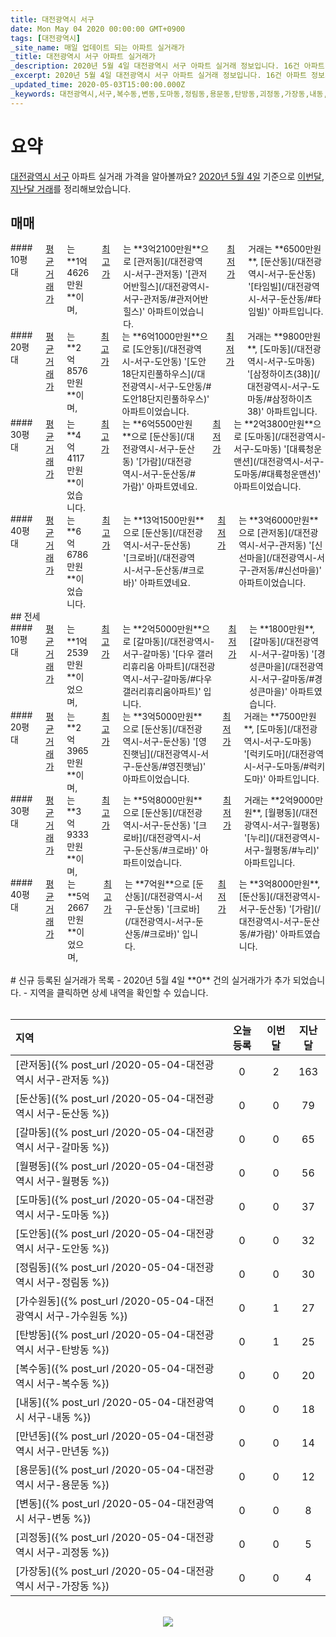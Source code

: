 ```yaml
---
title: 대전광역시 서구
date: Mon May 04 2020 00:00:00 GMT+0900
tags: [대전광역시]
_site_name: 매일 업데이트 되는 아파트 실거래가
_title: 대전광역시 서구 아파트 실거래가
_description: 2020년 5월 4일 대전광역시 서구 아파트 실거래 정보입니다. 16건 아파트 정보가 있습니다.
_excerpt: 2020년 5월 4일 대전광역시 서구 아파트 실거래 정보입니다. 16건 아파트 정보가 있습니다.
_updated_time: 2020-05-03T15:00:00.000Z
_keywords: 대전광역시,서구,복수동,변동,도마동,정림동,용문동,탄방동,괴정동,가장동,내동,갈마동,둔산동,월평동,가수원동,도안동,관저동,만년동
---
```



# 요약
<ins>대전광역시 서구</ins> 아파트 실거래 가격을 알아볼까요? <ins>2020년 5월 4일</ins> 기준으로 <ins>이번달, 지난달 거래</ins>를 정리해보았습니다.

## 매매
<div class="container">
<div class="six columns" markdown="1">
#### 10평대
<ins>평균 거래가</ins>는 **1억4626만원**이며, <ins>최고가</ins>는 **3억2100만원**으로 [관저동](/대전광역시-서구-관저동) '[관저어반힐스](/대전광역시-서구-관저동/#관저어반힐스)' 아파트이었습니다. <ins>최저가</ins> 거래는 **6500만원**, [둔산동](/대전광역시-서구-둔산동) '[타임빌](/대전광역시-서구-둔산동/#타임빌)' 아파트입니다.
</div>
<div class="six columns" markdown="1">
#### 20평대
<ins>평균 거래가</ins>는 **2억8576만원**이며, <ins>최고가</ins>는 **6억1000만원**으로 [도안동](/대전광역시-서구-도안동) '[도안18단지린풀하우스](/대전광역시-서구-도안동/#도안18단지린풀하우스)' 아파트이었습니다. <ins>최저가</ins> 거래는 **9800만원**, [도마동](/대전광역시-서구-도마동) '[삼정하이츠(38)](/대전광역시-서구-도마동/#삼정하이츠38)' 아파트입니다.
</div>
</div>
<div class="container">
<div class="six columns" markdown="1">
#### 30평대
<ins>평균 거래가</ins>는 **4억4117만원**이었습니다. <ins>최고가</ins>는 **6억5500만원**으로 [둔산동](/대전광역시-서구-둔산동) '[가람](/대전광역시-서구-둔산동/#가람)' 아파트였네요. <ins>최저가</ins>는 **2억3800만원**으로 [도마동](/대전광역시-서구-도마동) '[대륙청운맨션](/대전광역시-서구-도마동/#대륙청운맨션)' 아파트이었습니다.
</div>
<div class="six columns" markdown="1">
#### 40평대
<ins>평균 거래가</ins>는 **6억6786만원**이었습니다. <ins>최고가</ins>는 **13억1500만원**으로 [둔산동](/대전광역시-서구-둔산동) '[크로바](/대전광역시-서구-둔산동/#크로바)' 아파트였네요. <ins>최저가</ins>는 **3억6000만원**으로 [관저동](/대전광역시-서구-관저동) '[신선마을](/대전광역시-서구-관저동/#신선마을)' 아파트이었습니다.
</div>
</div>
## 전세
<div class="container">
<div class="six columns" markdown="1">
#### 10평대
<ins>평균 거래가</ins>는 **1억2539만원**이었으며, <ins>최고가</ins>는 **2억5000만원**으로 [갈마동](/대전광역시-서구-갈마동) '[다우 갤러리휴리움 아파트](/대전광역시-서구-갈마동/#다우갤러리휴리움아파트)' 입니다. <ins>최저가</ins>는 **1800만원**, [갈마동](/대전광역시-서구-갈마동) '[경성큰마을](/대전광역시-서구-갈마동/#경성큰마을)' 아파트였습니다.
</div>
<div class="six columns" markdown="1">
#### 20평대
<ins>평균 거래가</ins>는 **2억3965만원**이며, <ins>최고가</ins>는 **3억5000만원**으로 [둔산동](/대전광역시-서구-둔산동) '[영진햇님](/대전광역시-서구-둔산동/#영진햇님)' 아파트이었습니다. <ins>최저가</ins> 거래는 **7500만원**, [도마동](/대전광역시-서구-도마동) '[럭키도마](/대전광역시-서구-도마동/#럭키도마)' 아파트입니다.
</div>
</div>
<div class="container">
<div class="six columns" markdown="1">
#### 30평대
<ins>평균 거래가</ins>는 **3억9333만원**이며, <ins>최고가</ins>는 **5억8000만원**으로 [둔산동](/대전광역시-서구-둔산동) '[크로바](/대전광역시-서구-둔산동/#크로바)' 아파트이었습니다. <ins>최저가</ins> 거래는 **2억9000만원**, [월평동](/대전광역시-서구-월평동) '[누리](/대전광역시-서구-월평동/#누리)' 아파트입니다.
</div>
<div class="six columns" markdown="1">
#### 40평대
<ins>평균 거래가</ins>는 **5억2667만원**이었으며, <ins>최고가</ins>는 **7억원**으로 [둔산동](/대전광역시-서구-둔산동) '[크로바](/대전광역시-서구-둔산동/#크로바)' 입니다. <ins>최저가</ins>는 **3억8000만원**, [둔산동](/대전광역시-서구-둔산동) '[가람](/대전광역시-서구-둔산동/#가람)' 아파트였습니다.
</div>
</div>


<br>
# 신규 등록된 실거래가 목록
- 2020년 5월 4일 **0** 건의 실거래가가 추가 되었습니다.
- 지역을 클릭하면 상세 내역을 확인할 수 있습니다.
<br><br>

| 지역 | 오늘 등록 | 이번달 | 지난달 |
|:---|:---:|:---:|:---:|
| [관저동]({% post_url /2020-05-04-대전광역시 서구-관저동 %}) | 0 | 2 | 163|
| [둔산동]({% post_url /2020-05-04-대전광역시 서구-둔산동 %}) | 0 | 0 | 79|
| [갈마동]({% post_url /2020-05-04-대전광역시 서구-갈마동 %}) | 0 | 0 | 65|
| [월평동]({% post_url /2020-05-04-대전광역시 서구-월평동 %}) | 0 | 0 | 56|
| [도마동]({% post_url /2020-05-04-대전광역시 서구-도마동 %}) | 0 | 0 | 37|
| [도안동]({% post_url /2020-05-04-대전광역시 서구-도안동 %}) | 0 | 0 | 32|
| [정림동]({% post_url /2020-05-04-대전광역시 서구-정림동 %}) | 0 | 0 | 30|
| [가수원동]({% post_url /2020-05-04-대전광역시 서구-가수원동 %}) | 0 | 1 | 27|
| [탄방동]({% post_url /2020-05-04-대전광역시 서구-탄방동 %}) | 0 | 1 | 25|
| [복수동]({% post_url /2020-05-04-대전광역시 서구-복수동 %}) | 0 | 0 | 20|
| [내동]({% post_url /2020-05-04-대전광역시 서구-내동 %}) | 0 | 0 | 18|
| [만년동]({% post_url /2020-05-04-대전광역시 서구-만년동 %}) | 0 | 0 | 14|
| [용문동]({% post_url /2020-05-04-대전광역시 서구-용문동 %}) | 0 | 0 | 12|
| [변동]({% post_url /2020-05-04-대전광역시 서구-변동 %}) | 0 | 0 | 8|
| [괴정동]({% post_url /2020-05-04-대전광역시 서구-괴정동 %}) | 0 | 0 | 5|
| [가장동]({% post_url /2020-05-04-대전광역시 서구-가장동 %}) | 0 | 0 | 4|

<p align="center"><br><img src="https://via.placeholder.com/700x120"><br></p>
